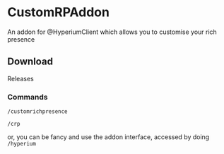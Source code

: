 # CustomRPAddon
An addon for @HyperiumClient which allows you to customise your rich presence

## Download
Releases

### Commands
`/customrichpresence`

`/crp`

or, you can be fancy and use the addon interface, accessed by doing `/hyperium`
